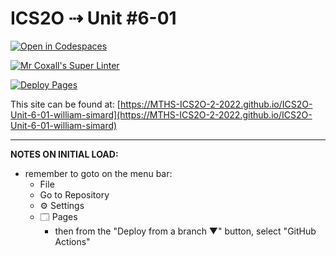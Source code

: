 # ICS2O ⇢ Unit #6-01

[![Open in Codespaces](https://classroom.github.com/assets/launch-codespace-7f7980b617ed060a017424585567c406b6ee15c891e84e1186181d67ecf80aa0.svg)](https://classroom.github.com/open-in-codespaces?assignment_repo_id=11173552)

[![Mr Coxall's Super Linter](https://github.com/MTHS-ICS2O-2-2022/ICS2O-Unit-6-01-william-simard/workflows/Mr%20Coxall's%20Super%20Linter/badge.svg)](https://github.com/MTHS-ICS2O-2-2022/ICS2O-Unit-6-01-william-simard/actions)

[![Deploy Pages](https://github.com/MTHS-ICS2O-2-2022/ICS2O-Unit-6-01-william-simard/workflows/Deploy%20Pages/badge.svg)](https://github.com/MTHS-ICS2O-2-2022/ICS2O-Unit-6-01-william-simard/actions)

This site can be found at: [https://MTHS-ICS2O-2-2022.github.io/ICS2O-Unit-6-01-william-simard](https://MTHS-ICS2O-2-2022.github.io/ICS2O-Unit-6-01-william-simard)

---

**NOTES ON INITIAL LOAD:**
- remember to goto on the menu bar:
  - File
  - Go to Repository
  - ⚙ Settings
  - 🗔 Pages
    - then from the "Deploy from a branch ▼" button, select "GitHub Actions"
